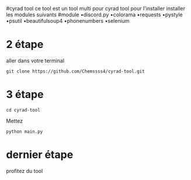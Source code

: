 #cyrad tool 
ce tool est un tool multi pour cyrad tool
pour l'installer installer les modules suivants
#module 
•discord.py
•colorama
•requests
•pystyle
•psutil
•beautifulsoup4
•phonenumbers
•selenium
# 2 étape
aller dans votre terminal
```
git clone https://github.com/Chemssss4/cyrad-tool.git
```
# 3 étape
```
cd cyrad-tool
```
Mettez
```
python main.py
```
# dernier étape 
profitez du tool